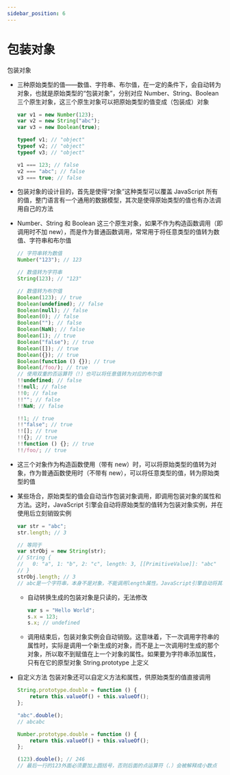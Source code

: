 ```yaml
---
sidebar_position: 6
---
```


# 包装对象

包装对象

-   三种原始类型的值——数值、字符串、布尔值，在一定的条件下，会自动转为对象，也就是原始类型的“包装对象”，分别对应 Number、String、Boolean 三个原生对象，这三个原生对象可以把原始类型的值变成（包装成）对象

    ```javascript
    var v1 = new Number(123);
    var v2 = new String("abc");
    var v3 = new Boolean(true);

    typeof v1; // "object"
    typeof v2; // "object"
    typeof v3; // "object"

    v1 === 123; // false
    v2 === "abc"; // false
    v3 === true; // false
    ```

-   包装对象的设计目的，首先是使得“对象”这种类型可以覆盖 JavaScript 所有的值，整门语言有一个通用的数据模型，其次是使得原始类型的值也有办法调用自己的方法
-   Number、String 和 Boolean 这三个原生对象，如果不作为构造函数调用（即调用时不加 new），而是作为普通函数调用，常常用于将任意类型的值转为数值、字符串和布尔值

    ```javascript
    // 字符串转为数值
    Number("123"); // 123

    // 数值转为字符串
    String(123); // "123"

    // 数值转为布尔值
    Boolean(123); // true
    Boolean(undefined); // false
    Boolean(null); // false
    Boolean(0); // false
    Boolean(""); // false
    Boolean(NaN); // false
    Boolean(1); // true
    Boolean("false"); // true
    Boolean([]); // true
    Boolean({}); // true
    Boolean(function () {}); // true
    Boolean(/foo/); // true
    // 使用双重的否运算符（!）也可以将任意值转为对应的布尔值
    !!undefined; // false
    !!null; // false
    !!0; // false
    !!""; // false
    !!NaN; // false

    !!1; // true
    !!"false"; // true
    !![]; // true
    !!{}; // true
    !!function () {}; // true
    !!/foo/; // true
    ```

-   这三个对象作为构造函数使用（带有 new）时，可以将原始类型的值转为对象，作为普通函数使用时（不带有 new），可以将任意类型的值，转为原始类型的值
-   某些场合，原始类型的值会自动当作包装对象调用，即调用包装对象的属性和方法。这时，JavaScript 引擎会自动将原始类型的值转为包装对象实例，并在使用后立刻销毁实例

    ```javascript
    var str = "abc";
    str.length; // 3

    // 等同于
    var strObj = new String(str);
    // String {
    //   0: "a", 1: "b", 2: "c", length: 3, [[PrimitiveValue]]: "abc"
    // }
    strObj.length; // 3
    // abc是一个字符串，本身不是对象，不能调用length属性。JavaScript引擎自动将其转为包装对象，在这个对象上调用length属性。调用结束后，这个临时对象就会被销毁。这就叫原始类型与实例对象的自动转换
    ```

    -   自动转换生成的包装对象是只读的，无法修改

        ```javascript
        var s = "Hello World";
        s.x = 123;
        s.x; // undefined
        ```

    -   调用结束后，包装对象实例会自动销毁。这意味着，下一次调用字符串的属性时，实际是调用一个新生成的对象，而不是上一次调用时生成的那个对象，所以取不到赋值在上一个对象的属性。如果要为字符串添加属性，只有在它的原型对象 String.prototype 上定义

-   自定义方法
    包装对象还可以自定义方法和属性，供原始类型的值直接调用

    ```javascript
    String.prototype.double = function () {
        return this.valueOf() + this.valueOf();
    };

    "abc".double();
    // abcabc

    Number.prototype.double = function () {
        return this.valueOf() + this.valueOf();
    };

    (123).double(); // 246
    // 最后一行的123外面必须要加上圆括号，否则后面的点运算符（.）会被解释成小数点
    ```
